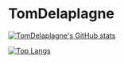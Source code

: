 # TomDelaplagne

<p align="center">
  
[![TomDelaplagne's GitHub stats](https://github-readme-stats.vercel.app/api?username=TomDelaplagne)](https://github.com/TomDelaplagne/github-readme-stats)


[![Top Langs](https://github-readme-stats.vercel.app/api/top-langs/?username=TomDelaplagne)]([https://github.com/TomDelaplagne/github-readme-stats](https://github-readme-stats.vercel.app/api/top-langs/?username=TomDelaplagne))

</p>
